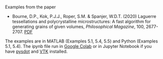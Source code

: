 Examples from the paper 
* Bourne, D.P., Kok, P.J.J., Roper, S.M. & Spanjer, W.D.T. (2020) Laguerre tessellations and polycrystalline microstructures: A fast algorithm for generating grains of given volumes, *Philosophical Magazine*, 100, 2677-2707. [PDF](https://www.tandfonline.com/doi/full/10.1080/14786435.2020.1790053)

The examples are in MATLAB (Examples 5.1, 5.4, 5.5) and Python (Examples 5.1, 5.4). The ipynb file run in [Google Colab](https://colab.research.google.com/) or in Jupyter Notebook if you have [pysdot](https://github.com/sd-ot/pysdot) and [VTK](https://pypi.org/project/vtk/) installed. 
